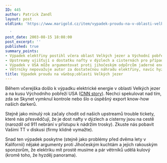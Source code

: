 ```yaml
---
ID: 445
author: Patrick Zandl
layout: post
oldlink: 'https://www.marigold.cz/item/vypadek-proudu-na-v-oblasti-velkych-jezer

  '
post_date: 2003-08-15 18:08:00
post_excerpt: ''
published: true
summary_points:
- Výpadek elektřiny postihl včera oblast Velkých jezer a Východní pobřeží USA.
- Upstreamy ujišťují o dostatku nafty v dýzlech a cisternách pro případné problémy.
- Výpadek v USA může argumentovat proti jihočeským odpůrcům jaderné energie.
- Větrníky nepovažuje autor za dostatečnou náhradu elektřiny, navíc hyzdí krajinu.
title: Výpadek proudu na v&nbsp;oblasti Velkých jezer
---
```


<p>
Během včerejška došlo k výpadku elektrické energie v oblasti Velkých jezer a na kusu Východního pobřeží USA (<A href="http://edition.cnn.com/2003/US/08/14/blackout.glance.ap/index.html">CNN story</A>). Nechci spekulovat nad tím, zda se Skynet vymknul kontrole nebo šlo o úspěšný export know-how našich darkerů.</p>

<p>
Stejně jako minulý rok začaly chodit od našich upstreamů trouble tickety, které nás přesvědčují, že je dost nafty v dýzlech a cisterny jsou na cestě (narozdíl od 911 nebrání v přístupu k nádržím trosky). Zkuste nás pobavit Vašimi TT v diskusi (firmy klidně vymažte).</p>

<p>
Snad ten výpadek poskytne (stejně jako problémy před dvěma lety v Kalifornii) nějaké argumenty proti Jihočeským kuchtám a&#160;jejich rakouským sponzorům, že elektriku&#160;mít prostě musíme a pár větrníků udělá kulový (kromě toho, že hyzděj panorama).&#160;&#160;</p>